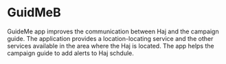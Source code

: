 # GuidMeB
 GuideMe app improves the communication between Haj and the campaign guide. The application provides a location-locating service and the other services available in the area where the Haj is located. The app helps the campaign guide to add alerts to Haj schdule.

